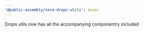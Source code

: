 ```yaml
---
'@public-assembly/zora-drops-utils': minor
---
```


Drops utils now has all the accompanying componentry included
